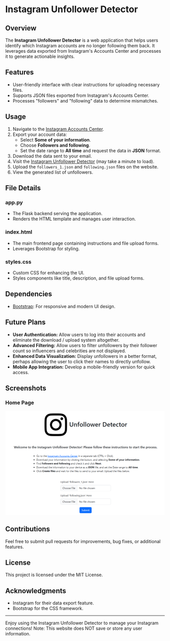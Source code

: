 # Instagram Unfollower Detector

## Overview
The **Instagram Unfollower Detector** is a web application that helps users identify which Instagram accounts are no longer following them back. It leverages data exported from Instagram's Accounts Center and processes it to generate actionable insights.

## Features
- User-friendly interface with clear instructions for uploading necessary files.
- Supports JSON files exported from Instagram's Accounts Center.
- Processes "followers" and "following" data to determine mismatches.

## Usage
1. Navigate to the [Instagram Accounts Center](https://accountscenter.instagram.com/info_and_permissions/dyi/).
2. Export your account data:
   - Select **Some of your information**.
   - Choose **Followers and following**.
   - Set the date range to **All time** and request the data in **JSON** format.
3. Download the data sent to your email.
4. Visit the [Instagram Unfollower Detector](https://instagram-unfollower-detector.onrender.com/) (may take a minute to load).
5. Upload the `followers_1.json` and `following.json` files on the website.
6. View the generated list of unfollowers.

## File Details
### app.py
- The Flask backend serving the application.
- Renders the HTML template and manages user interaction.

### index.html
- The main frontend page containing instructions and file upload forms.
- Leverages Bootstrap for styling.

### styles.css
- Custom CSS for enhancing the UI.
- Styles components like title, description, and file upload forms.

## Dependencies
- [Bootstrap](https://getbootstrap.com/): For responsive and modern UI design.

## Future Plans
- **User Authentication:** Allow users to log into their accounts and eliminate the download / upload system altogether.
- **Advanced Filtering:** Allow users to filter unfollowers by their follower count so influencers and celebrities are not displayed.
- **Enhanced Data Visualization:** Display unfollowers in a better format, perhaps allowing the user to click their names to directly unfollow.
- **Mobile App Integration:** Develop a mobile-friendly version for quick access.

## Screenshots
### Home Page
![Homepage Screenshot](static/images/homepage.png)

## Contributions
Feel free to submit pull requests for improvements, bug fixes, or additional features.

## License
This project is licensed under the MIT License.

## Acknowledgments
- Instagram for their data export feature.
- Bootstrap for the CSS framework.

---
Enjoy using the Instagram Unfollower Detector to manage your Instagram connections!
Note: This website does NOT save or store any user information.

